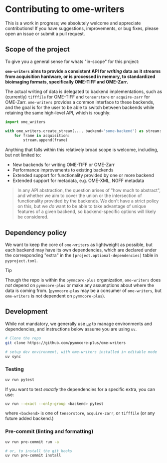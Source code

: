 # Contributing to ome-writers

This is a work in progress; we absolutely welcome and appreciate contributions!
If you have suggestions, improvements, or bug fixes, please open an issue or
submit a pull request.

## Scope of the project

To give you a general sense for whats "in-scope" for this project:

**`ome-writers` aims to provide a consistent API for *writing* data as it streams
from acquisition hardware, or is processed in memory, to standardized bioimaging
formats, specifically OME-TIFF and OME-Zarr.**

The actual writing of data is delegated to backend implementations, such as
(currently) `tifffile` for OME-TIFF and `tensorstore` or `acquire-zarr` for
OME-Zarr. `ome-writers` provides a common interface to these backends, and the
goal is for the user to be able to switch between backends while retaining the
same high-level API, which is roughly:

```python
import ome_writers

with ome_writers.create_stream(..., backend='some-backend') as stream:
    for frame in acquisition:
        stream.append(frame)
```

Anything that falls within this relatively broad scope is welcome, including,
but not limited to:

- New backends for writing OME-TIFF or OME-Zarr
- Performance improvements to existing backends
- Extended support for functionality provided by one or more backend
- Extended support for metadata, e.g. OME-XML, NGFF metadata

> In any API abstraction, the question arises of "how much to abstract",
> and whether we aim to cover the union or the intersection of functionality
> provided by the backends.  We don't have a strict policy on this, but we *do*
> want to be able to take advantage of unique features of a given backend, so
> backend-specific options will likely be considered.

## Dependency policy

We want to keep the core of `ome-writers` as lightweight as possible, but each
backend may have its own dependencies, which are declared under the
corresponding "extra" in the `[project.optional-dependencies]` table in
`pyproject.toml`.

> [!TIP]
> Though the repo is within the `pymmcore-plus` organization, `ome-writers` does
> *not* depend on `pymmcore-plus` or make any assumptions about where the data
> is coming from.  (`pymmcore-plus` may be a consumer of `ome-writers`, but
> `ome-writers` is not dependent on `pymmcore-plus`).

## Development

While not mandatory, we generally use [`uv`](https://docs.astral.sh/uv/) to
manage environments and dependencies, and instructions below assume you are
using `uv`.

```bash
# Clone the repo
git clone https://github.com/pymmcore-plus/ome-writers

# setup dev environment, with ome-writers installed in editable mode
uv sync
```

### Testing

```sh
uv run pytest
```

If you want to test *exactly* the dependencies for a specific extra, you can
use:

```sh
uv run --exact --only-group <backend> pytest
```

where `<backend>` is one of `tensorstore`, `acquire-zarr`, or `tifffile` (or any
future added backend.)

### Pre-commit (linting and formatting)

```sh
uv run pre-commit run -a

# or, to install the git hooks
uv run pre-commit install
```
